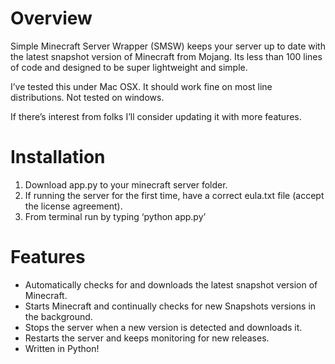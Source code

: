 # Overview

Simple Minecraft Server Wrapper (SMSW) keeps your server up to date with the latest snapshot version of Minecraft from Mojang.  Its less than 100 lines of code and designed to be super lightweight and simple.

I’ve tested this under Mac OSX.  It should work fine on most line distributions.  Not tested on windows.

If there’s interest from folks I’ll consider updating it with more features.

# Installation

1. Download app.py to your minecraft server folder.
2. If running the server for the first time, have a correct eula.txt file (accept the license agreement).
3. From terminal run by typing ‘python app.py’

# Features

- Automatically checks for and downloads the latest snapshot version of Minecraft.
- Starts Minecraft and continually checks for new Snapshots versions in the background.
- Stops the server when a new version is detected and downloads it.
- Restarts the server and keeps monitoring for new releases.
- Written in Python!
